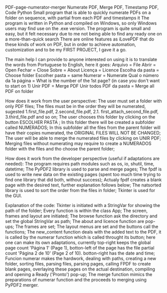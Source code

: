 PDF-page-numerator-merger
Numerate PDF, Merge PDF, Timestamp PDF, Code Python
Small  program that is able to quickly numerate PDFs on a folder on sequence, with partial from each PDF and timestamps it
The program is written in Python and compiled on Windows, so only Windows users may find use on the .exe version.
The program is quite small and easy, but it felt necessary due to me not being able to find any ready one on a more-than-quick search
There are online features as iLovePDF that do these kinds of work on PDF, but in order to achieve automation, customization and to be my FIRST PROJECT, I gave it a go.

The main help I can provide to anyone interested on using it is to translate the words from Portuguese to English, here it goes:
Arquivo = File
Abrir = Open
Fechar = Close
Sobre = About
Licença = Licence
Escolha da pasta = Choose folder
Escolher pasta = same
Numerar = Numerate
Qual o número da 1a página = What is the number of the 1st page? (in case you don't want to start on 1)
Unir PDF = Merge PDF
Unir todos PDF da pasta = Merge all PDF on folder

How does it work from the user perspective:
The user must set a folder with only PDF files;
The files must be in the order they will be numerated, sugested 1.first_file.pdf, 2.second_file.pdf, 2.1. first_attach_second_file.pdf, 3.third_file.pdf and so on;
The user chooses this folder by clicking on the button ESCOLHER PASTA ;
In this folder there will be created a subfolder called NUMERADOS;
In this subfolder all the files from the parent folder will have their copies numerated, the ORIGINAL FILES WILL NOT BE CHANGED;
The user will be able to merge the numerated files by clicking on UNIR PDF;
Merging files without numerating may require to create a NUMERADOS folder with the files and tho choose the parent folder;

How does it work from the developer perspective (useful if adaptations are needed):
The program requires path modules such as os, io, shutil, time, datetime;
The PyPDF2 library is used to parse and merge pages;
The fpdf is used to write new data on the existing pages (spent too much time trying to find one library that did both, without success);
Actualy fpdf creates a blank page with the desired text, further explanation follows below;
The natsorted library is used to sort the order from the files in folder;
Tkinter is used for the GUI.

Explanation of the code:
Tkinter is initiated with a StringVar for showing the path of the folder;
Every function is within the class App;
The screen, frames and layout are initiated;
The browse function ask the directory and set the global StringVar as path;
The about and licence function are pop-ups;
The frames are set;
The layout  menus are set and the buttons call the functions;
The new_content function deals with the added text to the PDF, it is called by the numerar function which is called throught its button;
here one can make its own adaptations,
currently top-right keeps the global page count 'Página 1' (Page 1),
botton-left of the page has the file partial count 'Página 2 de 10' (Page 2 of 10).
botton-right has the date and time;
Funcion numerar makes the hardwork, dealing with paths, creating a new folder, sorting files, parsing files, parsing pages, calling FPDF to create blank pages, 
overlaying these pages on the actual destination, compiling and opening a Ready ('Pronto') pop-up;
The merge function mimics the preparations of numerar function and the proceeds to merging using PyPDF2 merger.


